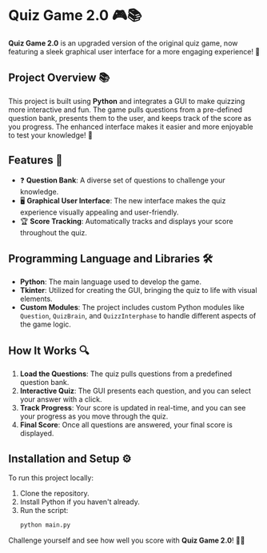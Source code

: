 # Quiz Game 2.0 🎮📚

**Quiz Game 2.0** is an upgraded version of the original quiz game, now featuring a sleek graphical user interface for a more engaging experience! 🚀

## Project Overview 📚

This project is built using **Python** and integrates a GUI to make quizzing more interactive and fun. The game pulls questions from a pre-defined question bank, presents them to the user, and keeps track of the score as you progress. The enhanced interface makes it easier and more enjoyable to test your knowledge! 🎉

## Features 🎨

- ❓ **Question Bank**: A diverse set of questions to challenge your knowledge.
- 🖥️ **Graphical User Interface**: The new interface makes the quiz experience visually appealing and user-friendly.
- 🏆 **Score Tracking**: Automatically tracks and displays your score throughout the quiz.

## Programming Language and Libraries 🛠️

- **Python**: The main language used to develop the game.
- **Tkinter**: Utilized for creating the GUI, bringing the quiz to life with visual elements.
- **Custom Modules**: The project includes custom Python modules like `Question`, `QuizBrain`, and `QuizzInterphase` to handle different aspects of the game logic.

## How It Works 🔍

1. **Load the Questions**: The quiz pulls questions from a predefined question bank.
2. **Interactive Quiz**: The GUI presents each question, and you can select your answer with a click.
3. **Track Progress**: Your score is updated in real-time, and you can see your progress as you move through the quiz.
4. **Final Score**: Once all questions are answered, your final score is displayed.

## Installation and Setup ⚙️

To run this project locally:

1. Clone the repository.
2. Install Python if you haven't already.
3. Run the script:
    ```bash
    python main.py
    ```

Challenge yourself and see how well you score with **Quiz Game 2.0**! 🧠🏅
